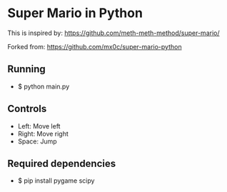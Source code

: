 # Super Mario in Python

This is inspired by: https://github.com/meth-meth-method/super-mario/

Forked from: https://github.com/mx0c/super-mario-python

## Running

* $ python main.py

## Controls

* Left: Move left  
* Right: Move right  
* Space: Jump

## Required dependencies

* $ pip install pygame scipy
